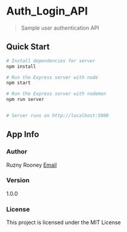 # Auth_Login_API

> Sample user authentication API

## Quick Start

```bash
# Install dependencies for server
npm install

# Run the Express server with node
npm start

# Run the Express server with nodemon
npm run server


# Server runs on http://localhost:5000
```

## App Info

### Author

Ruzny Rooney
[Email](www.roony0782045336@gmail.com)

### Version

1.0.0

### License

This project is licensed under the MIT License
